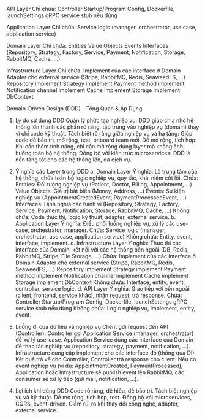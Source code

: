 API Layer
    Chỉ chứa:
        Controller
        Startup/Program
        Config, Dockerfile, launchSettings
        gRPC service stub nếu dùng

Application Layer
    Chỉ chứa:
        Service logic (manager, orchestrator, use case, application service)

Domain Layer
    Chỉ chứa:
        Entities
        Value Objects
        Events
        Interfaces (Repository, Strategy, Factory, Service, Payment, Notification, Storage, RabbitMQ, Cache, ...)

Infrastructure Layer
    Chỉ chứa:
        Implement của các interface ở Domain
        Adapter cho external service (Stripe, RabbitMQ, Redis, SeaweedFS, ...)
        Repository implement
        Strategy implement
        Payment method implement
        Notification channel implement
        Cache implement
        Storage implement
        DbContext

Domain-Driven Design (DDD) - Tổng Quan & Áp Dụng
1. Lý do sử dụng DDD
    Quản lý phức tạp nghiệp vụ: DDD giúp chia nhỏ hệ thống lớn thành các phần rõ ràng, tập trung vào nghiệp vụ (domain) thay vì chỉ code kỹ thuật.
    Tách biệt rõ ràng giữa nghiệp vụ và hạ tầng: Giúp code dễ bảo trì, mở rộng, test, onboard team mới.
    Dễ mở rộng, tích hợp: Khi cần thêm tính năng, chỉ cần mở rộng đúng layer mà không ảnh hưởng toàn bộ hệ thống.
    Đồng bộ với kiến trúc microservices: DDD là nền tảng tốt cho các hệ thống lớn, đa dịch vụ.

2. Ý nghĩa các Layer trong DDD
    a. Domain Layer
        Ý nghĩa: Là trung tâm của hệ thống, chứa toàn bộ logic nghiệp vụ, quy tắc, khái niệm cốt lõi.
        Chứa:
        Entities: Đối tượng nghiệp vụ (Patient, Doctor, Billing, Appointment, ...)
        Value Objects: Giá trị bất biến (Money, Address, ...)
        Events: Sự kiện nghiệp vụ (AppointmentCreatedEvent, PaymentProcessedEvent, ...)
        Interfaces: Định nghĩa các hành vi (Repository, Strategy, Factory, Service, Payment, Notification, Storage, RabbitMQ, Cache, ...)
        Không chứa:
        Code thực thi, logic kỹ thuật, adapter, external service.
    b. Application Layer
        Ý nghĩa: Điều phối luồng nghiệp vụ, xử lý các use-case, orchestrator, manager.
        Chứa:
        Service logic (manager, orchestrator, use case, application service)
        Không chứa:
        Entity, event, interface, implement.
    c. Infrastructure Layer
        Ý nghĩa: Thực thi các interface của Domain, kết nối với các hệ thống bên ngoài (DB, Redis, RabbitMQ, Stripe, File Storage, ...)
        Chứa:
        Implement của các interface ở Domain
        Adapter cho external service (Stripe, RabbitMQ, Redis, SeaweedFS, ...)
        Repository implement
        Strategy implement
        Payment method implement
        Notification channel implement
        Cache implement
        Storage implement
        DbContext
        Không chứa:
        Interface, entity, event, controller, service logic.
    d. API Layer
        Ý nghĩa: Giao tiếp với bên ngoài (client, frontend, service khác), nhận request, trả response.
        Chứa:
        Controller
        Startup/Program
        Config, Dockerfile, launchSettings
        gRPC service stub nếu dùng
        Không chứa:
        Logic nghiệp vụ, implement, entity, event.

3. Luồng đi của dữ liệu và nghiệp vụ
    Client gửi request đến API (Controller).
    Controller gọi Application Service (manager, orchestrator) để xử lý use-case.
    Application Service dùng các interface của Domain để thao tác nghiệp vụ (repository, strategy, payment, notification, ...).
    Infrastructure cung cấp implement cho các interface đó (thông qua DI).
    Kết quả trả về cho Controller, Controller trả response cho client.
    Nếu có event nghiệp vụ (ví dụ: AppointmentCreated, PaymentProcessed), Application hoặc Infrastructure sẽ publish event lên RabbitMQ, các consumer sẽ xử lý tiếp (gửi mail, notification, ...).

4. Lợi ích khi dùng DDD
    Code rõ ràng, dễ hiểu, dễ bảo trì.
    Tách biệt nghiệp vụ và kỹ thuật.
    Dễ mở rộng, tích hợp, test.
    Đồng bộ với microservices, CQRS, event-driven.
    Giảm rủi ro khi thay đổi công nghệ, adapter, external service.